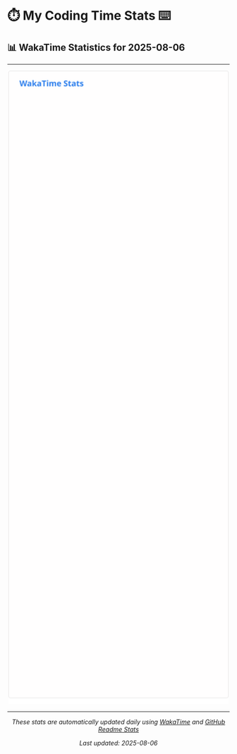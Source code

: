 # ⏱️ My Coding Time Stats ⌨️

## 📊 WakaTime Statistics for 2025-08-06

---

<div align="center">

<img src="./images/wakatime-stats-2025-08-06.svg" alt="WakaTime Stats" width="500">

</div>

---

<div align="center">

*These stats are automatically updated daily using [WakaTime](https://wakatime.com) and [GitHub Readme Stats](https://github.com/anuraghazra/github-readme-stats)*

*Last updated: 2025-08-06*
</div>
